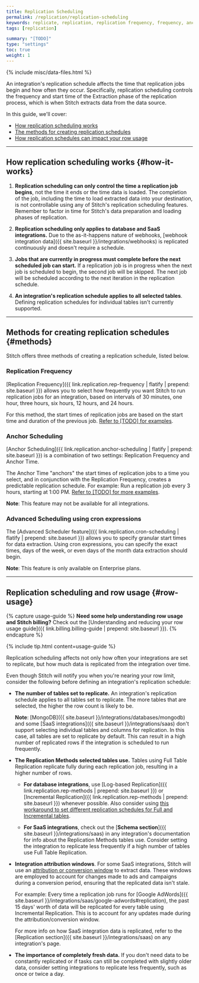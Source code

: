 ```yaml
---
title: Replication Scheduling
permalink: /replication/replication-scheduling
keywords: replicate, replication, replication frequency, frequency, anchor time, scheduling, schedule, interval, change replication time
tags: [replication]

summary: "[TODO]"
type: "settings"
toc: true
weight: 1
---
```

{% include misc/data-files.html %}

An integration's replication schedule affects the time that replication jobs begin and how often they occur. Specifically, replication scheduling controls the frequency and start time of the Extraction phase of the replication process, which is when Stitch extracts data from the data source.

In this guide, we'll cover:

- [How replication scheduling works](#how-it-works)
- [The methods for creating replication schedules](#methods)
- [How replication schedules can impact your row usage](#row-usage)

---

## How replication scheduling works {#how-it-works}

1. **Replication scheduling can only control the time a replication job begins**, not the time it ends or the time data is loaded. The completion of the job, including the time to load extracted data into your destination, is not controllable using any of Stitch's replication scheduling features. Remember to factor in time for Stitch's data preparation and loading phases of replication.

2. **Replication scheduling only applies to database and SaaS integrations.** Due to the as-it-happens nature of webhooks, [webhook integration data]({{ site.baseurl }}/integrations/webhooks) is replicated continuously and doesn't require a schedule.

3. **Jobs that are currently in progress must complete before the next scheduled job can start.** If a replication job is in progress when the next job is scheduled to begin, the second job will be skipped. The next job will be scheduled according to the next iteration in the replication schedule.

4. **An integration's replication schedule applies to all selected tables**. Defining replication schedules for individual tables isn't currently supported.

---

## Methods for creating replication schedules {#methods}

Stitch offers three methods of creating a replication schedule, listed below.

### Replication Frequency

[Replication Frequency]({{ link.replication.rep-frequency | flatify | prepend: site.baseurl }}) allows you to select how frequently you want Stitch to run replication jobs for an integration, based on intervals of 30 minutes, one hour, three hours, six hours, 12 hours, and 24 hours.

For this method, the start times of replication jobs are based on the start time and duration of the previous job. [Refer to [TODO] for examples]().

### Anchor Scheduling

[Anchor Scheduling]({{ link.replication.anchor-scheduling | flatify | prepend: site.baseurl }}) is a combination of two settings: Replication Frequency and Anchor Time.

The Anchor Time "anchors" the start times of replication jobs to a time you select, and in conjunction with the Replication Frequency, creates a predictable replication schedule. For example: Run a replication job every 3 hours, starting at 1:00 PM. [Refer to [TODO] for more examples]().

**Note**: This feature may not be available for all integrations.

### Advanced Scheduling using cron expressions

The [Advanced Scheduler feature]({{ link.replication.cron-scheduling | flatify | prepend: site.baseurl }}) allows you to specify granular start times for data extraction. Using cron expressions, you can specify the exact times, days of the week, or even days of the month data extraction should begin.

**Note**: This feature is only available on Enterprise plans.

---

## Replication scheduling and row usage {#row-usage}

{% capture usage-guide %}
**Need some help understanding row usage and Stitch billing?** Check out the [Understanding and reducing your row usage guide]({{ link.billing.billing-guide | prepend: site.baseurl }}).
{% endcapture %}

{% include tip.html content=usage-guide %}

Replication scheduling affects not only how often your integrations are set to replicate, but how much data is replicated from the integration over time.

Even though Stitch will notify you when you're nearing your row limit, consider the following before defining an integration's replication schedule:

- **The number of tables set to replicate.** An integration's replication schedule applies to all tables set to replicate. The more tables that are selected, the higher the row count is likely to be.

   **Note**: [MongoDB]({{ site.baseurl }}/integrations/databases/mongodb) and some [SaaS integrations]({{ site.baseurl }}/integrations/saas) don't support selecting individual tables and columns for replication. In this case, all tables are set to replicate by default. This can result in a high number of replicated rows if the integration is scheduled to run frequently.

- **The Replication Methods selected tables use.** Tables using Full Table Replication replicate fully during each replication job, resulting in a higher number of rows.

   - **For database integrations**, use [Log-based Replication]({{ link.replication.rep-methods | prepend: site.baseurl }}) or [Incremental Replication]({{ link.replication.rep-methods | prepend: site.baseurl }}) whenever possible. Also consider using [this workaround to set different replication schedules for Full and Incremental tables]([TODO]).

   - **For SaaS integrations**, check out the [**Schema section**]({{ site.baseurl }}/integrations/saas) in any integration's documentation for info about the Replication Methods tables use. Consider setting the integration to replicate less frequently if a high number of tables use Full Table Replication.

- **Integration attribution windows**. For some SaaS integrations, Stitch will use an <a href="#" data-toggle="tooltip" data-original-title="{{ site.data.tooltips.attribution-window }}">attribution or conversion window</a> to extract data. These windows are employed to account for changes made to ads and campaigns during a conversion period, ensuring that the replicated data isn't stale.

   For example: Every time a replication job runs for [Google AdWords]({{ site.baseurl }}/integrations/saas/google-adwords#replication), the past 15 days' worth of data will be replicated for every table using Incremental Replication. This is to account for any updates made during the attribution/conversion window.

   For more info on how SaaS integration data is replicated, refer to the [Replication section]({{ site.baseurl }}/integrations/saas) on any integration's page.

- **The importance of completely fresh data.** If you don't need data to be constantly replicated or if tasks can still be completed with slightly older data, consider setting integrations to replicate less frequently, such as once or twice a day.